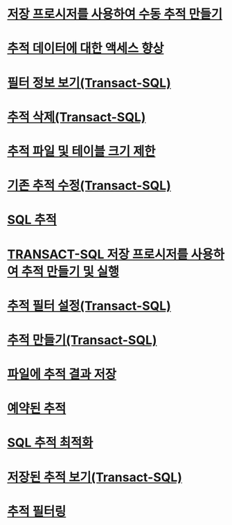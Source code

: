 # [저장 프로시저를 사용하여 수동 추적 만들기](create-manual-traces-using-stored-procedures.md)
# [추적 데이터에 대한 액세스 향상](improve-access-to-trace-data.md)
# [필터 정보 보기(Transact-SQL)](view-filter-information-transact-sql.md)
# [추적 삭제(Transact-SQL)](delete-a-trace-transact-sql.md)
# [추적 파일 및 테이블 크기 제한](limit-trace-file-and-table-sizes.md)
# [기존 추적 수정(Transact-SQL)](modify-an-existing-trace-transact-sql.md)
# [SQL 추적](sql-trace.md)
# [TRANSACT-SQL 저장 프로시저를 사용하여 추적 만들기 및 실행](create-and-run-traces-using-transact-sql-stored-procedures.md)
# [추적 필터 설정(Transact-SQL)](set-a-trace-filter-transact-sql.md)
# [추적 만들기(Transact-SQL)](create-a-trace-transact-sql.md)
# [파일에 추적 결과 저장](save-trace-results-to-a-file.md)
# [예약된 추적](schedule-traces.md)
# [SQL 추적 최적화](optimize-sql-trace.md)
# [저장된 추적 보기(Transact-SQL)](view-a-saved-trace-transact-sql.md)
# [추적 필터링](filter-a-trace.md)
